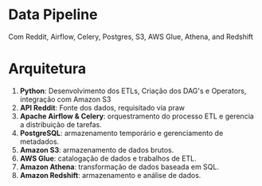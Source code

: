 # Data Pipeline
Com Reddit, Airflow, Celery, Postgres, S3, AWS Glue, Athena, and Redshift

# Arquitetura
1. **Python**: Desenvolvimento dos ETLs, Criação dos DAG's e Operators, integração com Amazon S3
1. **API Reddit**: Fonte dos dados, requisitado via praw
2. **Apache Airflow & Celery**: orquestramento do processo ETL e gerencia a distribuição de tarefas.
3. **PostgreSQL**: armazenamento temporário e gerenciamento de metadados.
4. **Amazon S3**: armazenamento de dados brutos.
5. **AWS Glue**: catalogação de dados e trabalhos de ETL.
6. **Amazon Athena**: transformação de dados baseada em SQL.
7. **Amazon Redshift**: armazenamento e análise de dados.
